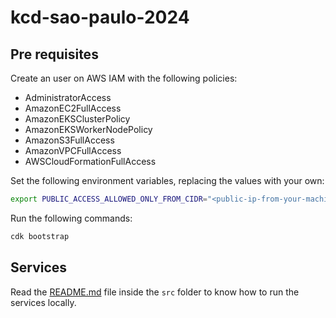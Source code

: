 # kcd-sao-paulo-2024

## Pre requisites

Create an user on AWS IAM with the following policies:

- AdministratorAccess
- AmazonEC2FullAccess
- AmazonEKSClusterPolicy
- AmazonEKSWorkerNodePolicy
- AmazonS3FullAccess
- AmazonVPCFullAccess
- AWSCloudFormationFullAccess

Set the following environment variables, replacing the values with your own:

```bash
export PUBLIC_ACCESS_ALLOWED_ONLY_FROM_CIDR="<public-ip-from-your-machine>/32"
```

Run the following commands:

```bash
cdk bootstrap
```

## Services

Read the [README.md](./src/README.md) file inside the `src` folder to know how to run the services locally.
